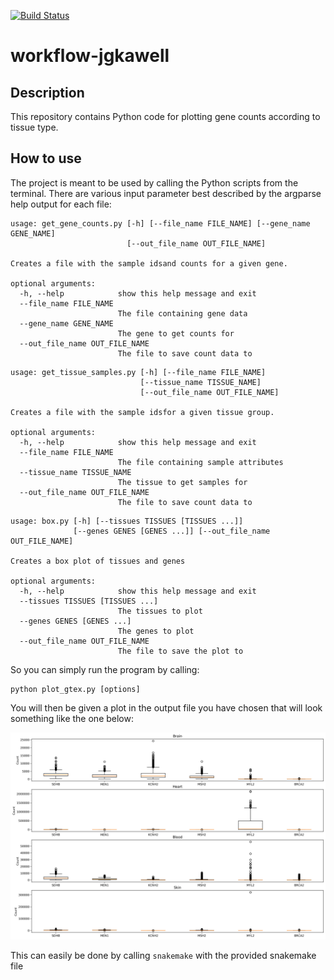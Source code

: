 [![Build Status](https://travis-ci.com/cu-swe4s-fall-2019/workflow-jgkawell.svg?branch=master)](https://travis-ci.com/cu-swe4s-fall-2019/workflow-jgkawell)

# workflow-jgkawell

## Description
This repository contains Python code for plotting gene counts according to tissue type.

## How to use
The project is meant to be used by calling the Python scripts from the terminal. There are various input parameter best described by the argparse help output for each file:

```
usage: get_gene_counts.py [-h] [--file_name FILE_NAME] [--gene_name GENE_NAME]
                          [--out_file_name OUT_FILE_NAME]

Creates a file with the sample idsand counts for a given gene.

optional arguments:
  -h, --help            show this help message and exit
  --file_name FILE_NAME
                        The file containing gene data
  --gene_name GENE_NAME
                        The gene to get counts for
  --out_file_name OUT_FILE_NAME
                        The file to save count data to
```

```
usage: get_tissue_samples.py [-h] [--file_name FILE_NAME]
                             [--tissue_name TISSUE_NAME]
                             [--out_file_name OUT_FILE_NAME]

Creates a file with the sample idsfor a given tissue group.

optional arguments:
  -h, --help            show this help message and exit
  --file_name FILE_NAME
                        The file containing sample attributes
  --tissue_name TISSUE_NAME
                        The tissue to get samples for
  --out_file_name OUT_FILE_NAME
                        The file to save count data to
```

```
usage: box.py [-h] [--tissues TISSUES [TISSUES ...]]
              [--genes GENES [GENES ...]] [--out_file_name OUT_FILE_NAME]

Creates a box plot of tissues and genes

optional arguments:
  -h, --help            show this help message and exit
  --tissues TISSUES [TISSUES ...]
                        The tissues to plot
  --genes GENES [GENES ...]
                        The genes to plot
  --out_file_name OUT_FILE_NAME
                        The file to save the plot to
```

So you can simply run the program by calling:

```
python plot_gtex.py [options]
```

You will then be given a plot in the output file you have chosen that will look something like the one below:

![Demo output](test.png)

This can easily be done by calling `snakemake` with the provided snakemake file
